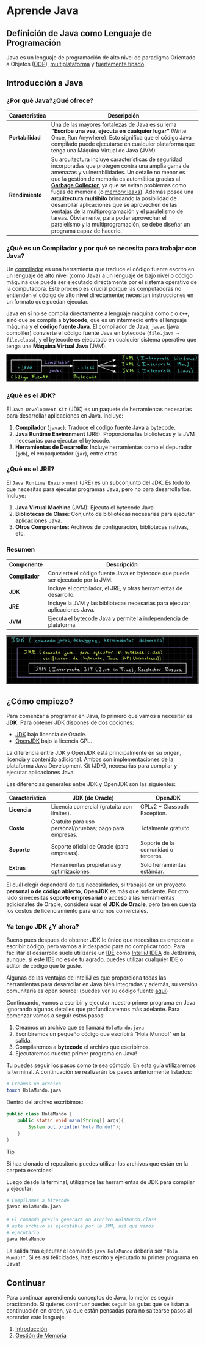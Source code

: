 # Aprende Java

## Definición de Java como Lenguaje de Programación

Java es un lenguaje de programación de alto nivel de paradigma Orientado a Objetos ([OOP](https://es.wikipedia.org/wiki/Programaci%C3%B3n_orientada_a_objetos)), [multiplataforma](https://es.wikipedia.org/wiki/Multiplataforma) y [fuertemente tipado](https://es.wikipedia.org/wiki/Tipado_fuerte).

## Introducción a Java

### ¿Por qué Java?¿Qué ofrece?

| Característica                              | Descripción                                                       |
|---------------------------------------------|-------------------------------------------------------------------|
| **Portabilidad** | Una de las mayores fortalezas de Java es su lema **"Escribe una vez, ejecuta en cualquier lugar"** (Write Once, Run Anywhere). Esto significa que el código Java compilado puede ejecutarse en cualquier plataforma que tenga una Máquina Virtual de Java (JVM). |
| **Rendimiento**  | Su arquitectura incluye características de seguridad incorporadas que protegen contra una amplia gama de amenazas y vulnerabilidades. Un detalle no menor es que la gestión de memoria es automática gracias al **[Garbage Collector](https://es.wikipedia.org/wiki/Recolector_de_basura)**, ya que se evitan problemas como fugas de memoria (o [memory leaks](https://es.wikipedia.org/wiki/Fuga_de_memoria)). Además posee una **arquitectura multihilo** brindando la posibilidad de desarrollar aplicaciones que se aprovechen de las ventajas de la multiprogramación y el paralelismo de tareas. Obviamente, para poder aprovechar el paralelísmo y la multiprogramación, se debe diseñar un programa capaz de hacerlo. |

### ¿Qué es un Compilador y por qué se necesita para trabajar con Java?

Un [compilador](https://es.wikipedia.org/wiki/Compilador) es una herramienta que traduce el código fuente escrito en un lenguaje de alto nivel (como Java) a un lenguaje de bajo nivel o código máquina que puede ser ejecutado directamente por el sistema operativo de la computadora. Este proceso es crucial porque las computadoras no entienden el código de alto nivel directamente; necesitan instrucciones en un formato que puedan ejecutar.

Java en sí no se compila directamente a lenguaje máquina como `C` o `C++`, sinó que se compila a **bytecode**, que es un intermedio entre el lenguaje máquina y el **código fuente Java**. El compilador de Java, `javac` (java compliler) convierte el código fuente Java en bytecode (`file.java → file.class`), y el bytecode es ejecutado en cualquier sistema operativo que tenga una **Máquina Virtual Java** (JVM).

<p align="center">
  <img src="media/JDK.png" alt="Java Development Kit">
</p>

### ¿Qué es el JDK?

El `Java Development Kit` (JDK) es un paquete de herramientas necesarias para desarrollar aplicaciones en Java. Incluye:
1. **Compilador** (`javac`): Traduce el código fuente Java a bytecode.
2. **Java Runtime Environment** (JRE): Proporciona las bibliotecas y la JVM necesarias para ejecutar el bytecode.
3. **Herramientas de Desarrollo**: Incluye herramientas como el depurador (`jdb`), el empaquetador (`jar`), entre otras.

### ¿Qué es el JRE?

El `Java Runtime Environment` (JRE) es un subconjunto del JDK. Es todo lo que necesitas para ejecutar programas Java, pero no para desarrollarlos. Incluye:
1. **Java Virtual Machine** (JVM): Ejecuta el bytecode Java.
2. **Bibliotecas de Clase**: Conjunto de bibliotecas necesarias para ejecutar aplicaciones Java.
3. **Otros Componentes**: Archivos de configuración, bibliotecas nativas, etc.

### Resumen

| Componente | Descripción |
|------------|-------------|
| **Compilador** | Convierte el código fuente Java en bytecode que puede ser ejecutado por la JVM. |
| **JDK** | Incluye el compilador, el JRE, y otras herramientas de desarrollo. |
| **JRE** | Incluye la JVM y las bibliotecas necesarias para ejecutar aplicaciones Java. |
| **JVM** | Ejecuta el bytecode Java y permite la independencia de plataforma. |

<p align="center">
  <img src="media/JDK2.png" alt="Java Runtime Environment">
</p>


## ¿Cómo empiezo?

Para comenzar a programar en Java, lo primero que vamos a necesitar es **JDK**. Para obtener JDK dispones de dos opciones:
- [JDK](https://www.oracle.com/java/technologies/downloads/) bajo licencia de Oracle.
- [OpenJDK](https://openjdk.org/) bajo la licencia GPL.

La diferencia entre JDK y OpenJDK está principalmente en su origen, licencia y contenido adicional. Ambos son implementaciones de la plataforma Java Development Kit (JDK), necesarias para compilar y ejecutar aplicaciones Java.

Las diferencias generales entre JDK y OpenJDK son las siguientes:

| Característica           | **JDK (de Oracle)**                         | **OpenJDK**                     |
|--------------------------|---------------------------------------------|----------------------------------|
| **Licencia**             | Licencia comercial (gratuita con límites). | GPLv2 + Classpath Exception.    |
| **Costo**                | Gratuito para uso personal/pruebas; pago para empresas. | Totalmente gratuito.            |
| **Soporte**              | Soporte oficial de Oracle (para empresas). | Soporte de la comunidad o terceros. |
| **Extras**               | Herramientas propietarias y optimizaciones. | Solo herramientas estándar.     |


El cuál elegir dependerá de tus necesidades, si trabajas en un proyecto **personal o de código abierto**, **OpenJDK** es más que suficiente. Por otro lado si necesitas **soporte empresarial** o acceso a las herramientas adicionales de Oracle, considera usar el **JDK de Oracle**, pero ten en cuenta los costos de licenciamiento para entornos comerciales.

### Ya tengo JDK ¿Y ahora?

Bueno pues despues de obtener JDK lo único que necesitas es empezar a escribir código, pero vamos a ir despacio para no complicar todo. Para facilitar el desarrollo suele utilizarse un [IDE](https://es.wikipedia.org/wiki/Entorno_de_desarrollo_integrado) como [IntelliJ IDEA](https://www.jetbrains.com/idea/) de JetBrains, aunque, si este IDE no es de tu agrado, puedes utilizar cualquier IDE o editor de código que te guste.

Algunas de las ventajas de IntelliJ es que proporciona todas las herramientas para desarrollar en Java bien integradas y además, su versión comunitaria es open source! (puedes ver su código fuente [aquí](https://github.com/JetBrains/intellij-community))

Continuando, vamos a escribir y ejecutar nuestro primer programa en Java ignorando algunos detalles que profundizaremos más adelante. Para comenzar vamos a seguir estos pasos:
1. Creamos un archivo que se llamará `HolaMundo.java`
2. Escribiremos un pequeño código que escribirá "Hola Mundo!" en la salida.
3. Compilaremos a **bytecode** el archivo que escribimos.
4. Ejecutaremos nuestro primer programa en Java!

Tu puedes seguir los pasos como te sea cómodo. En esta guía utilizaremos la terminal. A continuación se realizarán los pasos anteriormente listados:

```bash
# Creamos un archivo
touch HolaMundo.java
```
Dentro del archivo escribimos:

```java
public class HolaMundo {
    public static void main(String[] args){
        System.out.println("Hola Mundo!");
    }
}
```

> [!TIP]
> Si haz clonado el repositorio puedes utilizar los archivos que están en la carpeta exercices!

Luego desde la terminal, utilizamos las herramientas de JDK para compilar y ejecutar:

```bash
# Compilamos a bitecode
javac HolaMundo.java

# El comando previo generará un archivo HolaMundo.class
# este archivo es ejecutable por la JVM, así que vamos 
# ejecutarlo
java HolaMundo
```

La salida tras ejecutar el comando `java HolaMundo` debería ser `"Hola Mundo!"`. Si es así felicidades, haz escrito y ejecutado tu primer programa en Java!

## Continuar

Para continuar aprendiendo conceptos de Java, lo mejor es seguir practicando. Si quieres continuar puedes seguir las guias que se listan a continuación en orden, ya que están pensadas para no saltearse pasos al aprender este lenguaje.

1. [Introducción](./guias/introduccion.md)
2. [Gestión de Memoria](./guias/getion_de_memoria.md)